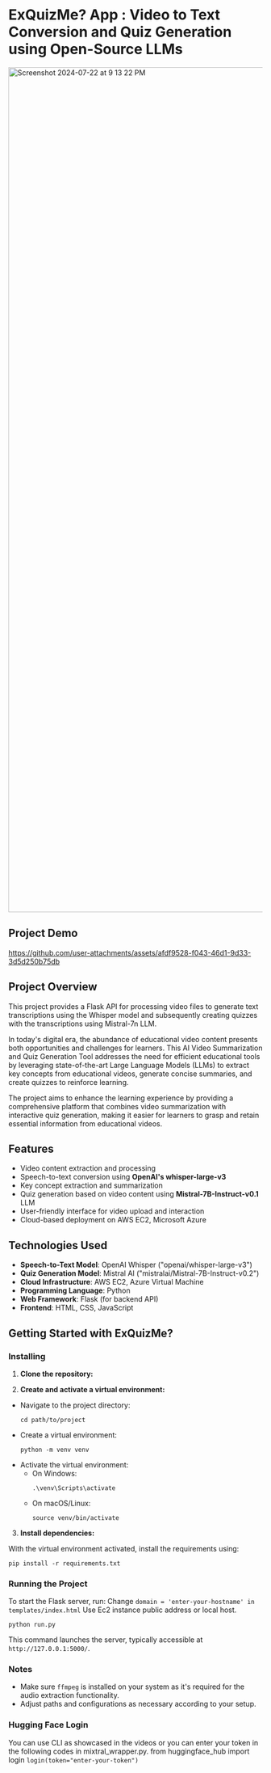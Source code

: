 # ExQuizMe? App : Video to Text Conversion and Quiz Generation using Open-Source LLMs
<img width="1672" alt="Screenshot 2024-07-22 at 9 13 22 PM" src="https://github.com/user-attachments/assets/634f3908-d040-43e5-8953-e990e9d7b53c">

## Project Demo
https://github.com/user-attachments/assets/afdf9528-f043-46d1-9d33-3d5d250b75db




## Project Overview
This project provides a Flask API for processing video files to generate text transcriptions using the Whisper model and subsequently creating quizzes with the transcriptions using Mistral-7n LLM.

In today's digital era, the abundance of educational video content presents both opportunities and challenges for learners. This AI Video Summarization and Quiz Generation Tool addresses the need for efficient educational tools by leveraging state-of-the-art Large Language Models (LLMs) to extract key concepts from educational videos, generate concise summaries, and create quizzes to reinforce learning.

The project aims to enhance the learning experience by providing a comprehensive platform that combines video summarization with interactive quiz generation, making it easier for learners to grasp and retain essential information from educational videos.


## Features

- Video content extraction and processing
- Speech-to-text conversion using **OpenAI's whisper-large-v3**
- Key concept extraction and summarization
- Quiz generation based on video content using **Mistral-7B-Instruct-v0.1** LLM
- User-friendly interface for video upload and interaction
- Cloud-based deployment on AWS EC2, Microsoft Azure

## Technologies Used

- **Speech-to-Text Model**: OpenAI Whisper ("openai/whisper-large-v3")
- **Quiz Generation Model**: Mistral AI ("mistralai/Mistral-7B-Instruct-v0.2")
- **Cloud Infrastructure**: AWS EC2, Azure Virtual Machine
- **Programming Language**: Python
- **Web Framework**: Flask (for backend API)
- **Frontend**: HTML, CSS, JavaScript

## Getting Started with ExQuizMe?

### Installing

1. **Clone the repository:**

2. **Create and activate a virtual environment:**

- Navigate to the project directory:
  ```
  cd path/to/project
  ```
- Create a virtual environment:
  ```
  python -m venv venv
  ```
- Activate the virtual environment:
  - On Windows:
    ```
    .\venv\Scripts\activate
    ```
  - On macOS/Linux:
    ```
    source venv/bin/activate
    ```

3. **Install dependencies:**

With the virtual environment activated, install the requirements using:

```
pip install -r requirements.txt
```
### Running the Project

To start the Flask server, run:
Change ```domain = 'enter-your-hostname' in templates/index.html```
Use Ec2 instance public address or local host.

```
python run.py
```
This command launches the server, typically accessible at `http://127.0.0.1:5000/`.

### Notes
- Make sure `ffmpeg` is installed on your system as it's required for the audio extraction functionality.
- Adjust paths and configurations as necessary according to your setup.

### Hugging Face Login

You can use CLI as showcased in the videos or you can enter your token in the following codes in mixtral_wrapper.py.
from huggingface_hub import login
```login(token="enter-your-token")```
